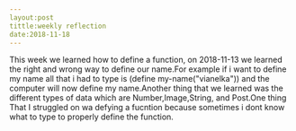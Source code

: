 ```yaml
---
layout:post
tittle:weekly reflection
date:2018-11-18
---
```

 
This week we learned how to define a function, on 2018-11-13  we learned the right and wrong way to define our name.For example if i want to define my name all that i had to type is (define my-name("vianelka")) and the computer will now define my name.Another thing that we learned was the different types of data which are Number,Image,String, and Post.One thing That I struggled on wa defying a fucntion because sometimes i dont know what to type to properly define the function.
